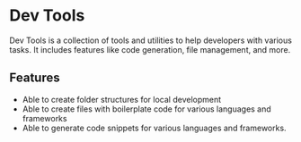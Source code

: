 # Dev Tools

Dev Tools is a collection of tools and utilities to help developers with various tasks.
It includes features like code generation, file management, and more.

## Features

- Able to create folder structures for local development
- Able to create files with boilerplate code for various languages and frameworks
- Able to generate code snippets for various languages and frameworks.
